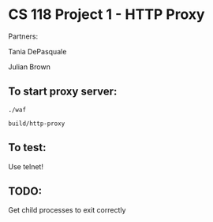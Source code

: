 CS 118 Project 1 - HTTP Proxy
=============================

Partners:

Tania DePasquale

Julian Brown

## To start proxy server:

```
./waf

build/http-proxy
```

## To test:

Use telnet!

## TODO:

Get child processes to exit correctly
